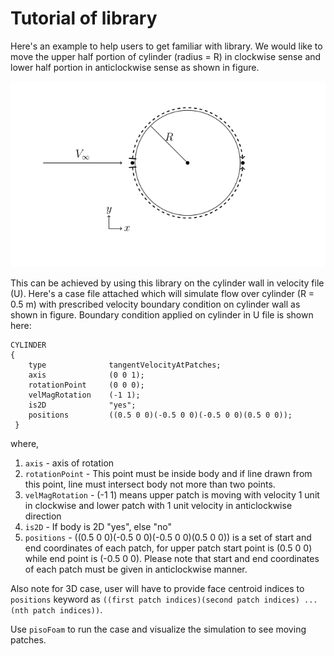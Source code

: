 # Tutorial of library

Here's an example to help users to get familiar with library. We would like to move the upper half portion of cylinder (radius = R) in clockwise sense and lower half portion in anticlockwise sense as shown in figure. 

![alt text](https://github.com/140010025/tangentVelocityAtPatches/blob/master/example/figure2.png)

This can be achieved by using this library on the cylinder wall in velocity file (U). Here's a case file attached which will simulate flow over cylinder (R = 0.5 m) with prescribed velocity boundary condition on cylinder wall as shown in figure. Boundary condition applied on cylinder in U file is shown here:

```
CYLINDER
{
    type              tangentVelocityAtPatches;
    axis              (0 0 1);
    rotationPoint     (0 0 0);
    velMagRotation    (-1 1);
    is2D              "yes";
    positions         ((0.5 0 0)(-0.5 0 0)(-0.5 0 0)(0.5 0 0));
 }
```
where, 
1. ```axis``` - axis of rotation
2. ```rotationPoint``` - This point must be inside body and if line drawn from this point, line must intersect body not more than two points.
3. ```velMagRotation``` - (-1 1) means upper patch is moving with velocity 1 unit in clockwise and lower patch with 1 unit velocity in anticlockwise direction
4. ```is2D``` - If body is 2D "yes", else "no"
5. ```positions``` - ((0.5 0 0)(-0.5 0 0)(-0.5 0 0)(0.5 0 0)) is a set of start and end coordinates of each patch, for upper patch start point is (0.5 0 0) while end point is (-0.5 0 0). Please note that start and end coordinates of each patch must be given in anticlockwise manner.

Also note for 3D case, user will have to provide face centroid indices to ```positions``` keyword as ```((first patch indices)(second patch indices) ... (nth patch indices))```. 

Use ```pisoFoam``` to run the case and visualize the simulation to see moving patches.
